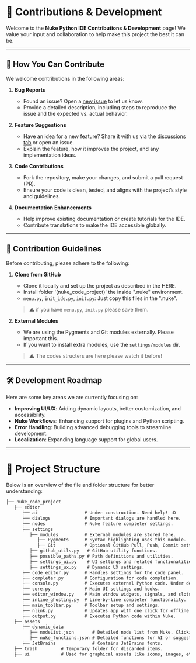 # 🤝 Contributions & Development

Welcome to the **Nuke Python IDE Contributions & Development** page! We value your input and collaboration to help make this project the best it can be.

---

## 🌟 How You Can Contribute

We welcome contributions in the following areas:

1. **Bug Reports**  
   - Found an issue? Open a [new issue](https://github.com/your-repo/issues) to let us know.
   - Provide a detailed description, including steps to reproduce the issue and the expected vs. actual behavior.

2. **Feature Suggestions**  
   - Have an idea for a new feature? Share it with us via the [discussions tab](https://github.com/your-repo/discussions) or open an issue.
   - Explain the feature, how it improves the project, and any implementation ideas.

3. **Code Contributions**  
   - Fork the repository, make your changes, and submit a pull request (PR).
   - Ensure your code is clean, tested, and aligns with the project’s style and guidelines.

4. **Documentation Enhancements**  
   - Help improve existing documentation or create tutorials for the IDE.
   - Contribute translations to make the IDE accessible globally.

---

## 📜 Contribution Guidelines

Before contributing, please adhere to the following:

1. **Clone from GitHub**  
   - Clone it locally and set up the project as described in the HERE.
   - Install folder '(nuke_code_project)' the inside ".nuke" environment.
   - `menu.py`, `init_ide.py`, `init.py`: Just copy this files in the ".nuke".
   > ⚠️ if you have `menu.py`, `init.py` please save them.
 
2. **External Modules**
   - We are using the Pygments and Git modules externally. Please important this. 
   - If you want to install extra modules, use the `settings/modules` dir.
   > ⚠️ The codes structers are here please watch it before!

---

## 🛠️ Development Roadmap

Here are some key areas we are currently focusing on:

- **Improving UI/UX**: Adding dynamic layouts, better customization, and accessibility.
- **Nuke Workflows**: Enhancing support for plugins and Python scripting.
- **Error Handling**: Building advanced debugging tools to streamline development.
- **Localization**: Expanding language support for global users.

---
# 📂 Project Structure

Below is an overview of the file and folder structure for better understanding:

```markdown
├── nuke_code_project
   ├── editor
      ├── ai                  # Under construction. Need help! :D
      ├── dialogs             # Important dialogs are handled here.
      ├── nodes               # Nuke feature completer settings.
      ├── settings            
         ├── modules          # External modules are stored here.
            ├── Pygments      # Syntax highlighting uses this module. 
            ├── Git           # Optional GitHub Pull, Push, Commit settings.
         ├── github_utils.py   # GitHub utility functions.
         ├── possible_paths.py # Path definitions and utilities.
         ├── settings_ui.py    # UI settings and related functionalities.
         ├── settings_ux.py    # Dynamic UX settings.
      ├── code_editor.py      # Handles settings for the code panel.
      ├── completer.py        # Configuration for code completion.
      ├── console.py          # Executes external Python code. Under development.
      ├── core.py             # Main UI settings and hooks.
      ├── editor_window.py    # Main window widgets, signals, and slots.
      ├── inline_ghosting.py  # Line-by-line completer functionality.
      ├── main_toolbar.py     # Toolbar setup and settings.
      ├── nlink.py            # Updates app with one click for offline Nuke use.
      ├── output.py           # Executes Python code within Nuke.
   ├── assets
      ├── dynamic_data
         ├── nodeList.json       # Detailed node list from Nuke. Clicking the update button upgrades this JSON from Nuke (via nlink).
         ├── nuke_functions.json # Detailed functions for AI or suggestions. Upgraded via nlink.
      ├── JetBrains              # Contains JetBrains fonts.
   ├── trash         # Temporary folder for discarded items.
   ├── ui            # Used for graphical assets like icons, images, etc.  

